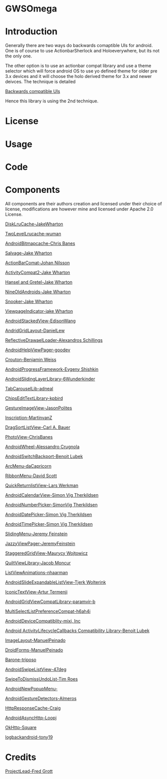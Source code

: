 GWSOmega
========

# Introduction

Generally there are two ways do backwards comaptible UIs for android.
One is of course to use ActionbarSherlock and Holoeverywhere, but its not 
the only one.

The other option is to use an actionbar compat library and use a theme selector 
which will force android OS to use yo defined theme for older pre 3.x devices and
it will choose the holo derived theme for 3.x and newer deivces. The technique is 
detailed 

[Backwards compatible UIs]('http://stackoverflow.com/questions/10716514/android-holo-themes-with-backwards-compatibility')

Hence this library is using the 2nd technique.

# License


# Usage



# Code

# Components

All components are their authors creation and licensed under their choice of license, 
modifications are however mine and licensed under Apache 2.0 License.

[DiskLruCache-JakeWharton]('https://github.com/JakeWharton/DiskLruCache')

[TwoLevelLrucache-wuman]('https://github.com/wuman/TwoLevelLruCache')

[AndroidBitmapcache-Chris Banes]('https://github.com/chrisbanes/Android-BitmapCache')

[Salvage-Jake Wharton]('https://github.com/JakeWharton/salvage')

[ActionBarComat-Johan Nilsson ]('https://github.com/johannilsson/android-actionbar')

[ActivityCompat2-Jake Wharton]('https://github.com/JakeWharton/ActivityCompat2')

[Hansel and Gretel-Jake Wharton]('https://github.com/JakeWharton/HanselAndGretel')

[NineOldAndroids-Jake Wharton]('https://github.com/JakeWharton/NineOldAndroids')

[Snooker-Jake Wharton]('https://github.com/JakeWharton/snooker')

[ViewpageIndicator-jake Wharton]('https://github.com/JakeWharton/Android-ViewPagerIndicator')

[AndroidStackedView-EdisonWang]('https://github.com/edisonw/Android-StackedView')

[AndridGridLayout-DanielLew]('https://github.com/dlew/android-gridlayout')

[ReflectiveDrawaelLoader-Alexandros Schillings]('https://github.com/alt236/Reflective-Drawable-Loader---Android')

[AndroidHelpViewPager-goodev]('https://github.com/goodev/Android-HelpViewPager')

[Crouton-Benjamin Weiss]('https://github.com/keyboardsurfer/Crouton')

[AndroidProgressFramework-Evgeny Shishkin]('https://github.com/johnkil/Android-ProgressFragment')

[AndroidSlidingLayerLibrary-6Wunderkinder]('https://github.com/6wunderkinder/android-sliding-layer-lib')

[TabCarouselLib-adneal]('https://bitbucket.org/adneal/tabcarousellib')

[ChipsEditTextLibrary-kpbird]('https://github.com/kpbird/chips-edittext-library')

[GestureImageView-JasonPolites]('https://github.com/jasonpolites/gesture-imageview')

[Inscription-MartinvanZ]('https://github.com/MartinvanZ/Inscription')

[DragSortListView-Carl A. Bauer]('https://github.com/bauerca/drag-sort-listview')

[PhotoView-ChrisBanes]('https://github.com/chrisbanes/PhotoView')

[AndroidWheel-Alessandro Crugnola]('https://github.com/sephiroth74/AndroidWheel')

[AndroidSwitchBackport-Benoit Lubek]('https://github.com/BoD/android-switch-backport')

[ArcMenu-daCapricorn]('https://github.com/daCapricorn/ArcMenu')

[RibbonMenu-David Scott]('https://github.com/darvds/RibbonMenu')

[QuickReturnlistView-Lars Werkman]('https://github.com/LarsWerkman/QuickReturnListView')

[AndroidCalendarView-Simon Vig Therkildsen]('https://github.com/SimonVT/android-calendarview')

[AndroidNumberPicker-SimonVig Therkildsen]('https://github.com/SimonVT/android-numberpicker')

[AndroidDatePicker-Simon Vig Therkildsen]('https://github.com/SimonVT/android-datepicker')

[AndroidTimePicker-Simon Vig Therkildsen]('https://github.com/SimonVT/android-timepicker')

[SlidingMenu-Jeremy Feinstein]('https://github.com/jfeinstein10/SlidingMenu')

[JazzyViewPager-JeremyFeinstein]('https://github.com/jfeinstein10/JazzyViewPager')

[StaggeredGridView-Maurycy Wojtowicz]('https://github.com/maurycyw/StaggeredGridView')

[QuiltViewLibrary-Jacob Moncur]('https://github.com/jacobmoncur/QuiltViewLibrary')

[ListViewAnimations-nhaarman]('https://github.com/nhaarman/ListViewAnimations')

[AndroidSlideExpandableListView-Tjerk Wolterink]('https://github.com/tjerkw/Android-SlideExpandableListView')

[IconicTextView-Artur Termenji]('https://github.com/atermenji/IconicTextView')

[AndroidGridViewCompatLibrary-paramvir-b]('https://github.com/paramvir-b/AndroidGridViewCompatLib')

[MultiSelectListPreferenceCompat-h6ah4i]('https://github.com/h6ah4i/mulsellistperfcompat')

[AndroidDeviceCompatiblity-mixi, Inc]('https://github.com/mixi-inc/Android-Device-Compatibility')

[Android ActivityLifecycleCallbacks Compatibility Library-Benoit Lubek]('https://github.com/BoD/android-activitylifecyclecallbacks-compat')

[ImageLayout-ManuelPeinado]('https://github.com/ManuelPeinado/ImageLayout')

[DroidForms-ManuelPeinado]('https://github.com/ManuelPeinado/DroidForms')

[Barone-triposo]('https://github.com/triposo/barone')

[AndroidSwipeListView-47deg]('https://github.com/47deg/android-swipelistview')

[SwipeToDismissUndoList-Tim Roes]('https://github.com/timroes/SwipeToDismissUndoList')

[AndroidNewPopupMenu-]('https://github.com/u1aryz/Android-NewPopupMenu')

[AndroidGestureDetectors-Almeros]('https://github.com/Almeros/android-gesture-detectors')

[HttpResponseCache-Craig]('https://github.com/candrews/HttpResponseCache')

[AndroidAsyncHttp-Loopj]('https://github.com/loopj/android-async-http')

[OkHttp-Square]('https://github.com/square/okhttp')

[logbackandroid-tony19]('https://github.com/tony19/logback-android')

# Credits


[ProjectLead-Fred Grott]('http://about.me/fredgrott')
